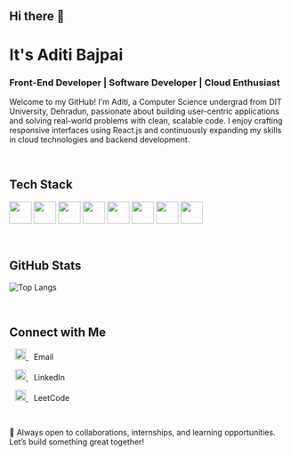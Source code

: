 ## Hi there 👋


# It's Aditi Bajpai

### Front-End Developer | Software Developer | Cloud Enthusiast

Welcome to my GitHub! I'm Aditi, a Computer Science undergrad from DIT University, Dehradun, passionate about building user-centric applications and solving real-world problems with clean, scalable code. I enjoy crafting responsive interfaces using React.js and continuously expanding my skills in cloud technologies and backend development.

<br/>

##  Tech Stack


<p align="left">
  <img src="https://cdn.jsdelivr.net/gh/devicons/devicon/icons/java/java-original.svg" height="40"/> 
  <img src="https://cdn.jsdelivr.net/gh/devicons/devicon/icons/javascript/javascript-original.svg" height="40"/>
  <img src="https://cdn.jsdelivr.net/gh/devicons/devicon/icons/html5/html5-original.svg" height="40" />
  <img src="https://cdn.jsdelivr.net/gh/devicons/devicon/icons/css3/css3-original.svg" height="40" />
  <img src="https://cdn.jsdelivr.net/gh/devicons/devicon/icons/react/react-original.svg" height="40" />
  <img src="https://cdn.jsdelivr.net/gh/devicons/devicon/icons/mysql/mysql-original.svg" height="40" />
  <img src="https://cdn.jsdelivr.net/gh/devicons/devicon/icons/azure/azure-original.svg" height="40" />
  <img src="https://cdn.jsdelivr.net/gh/devicons/devicon/icons/docker/docker-original.svg" height="40" />
</p>

<br/>

##  GitHub Stats

![Top Langs](https://github-readme-stats.vercel.app/api/top-langs/?username=Aditi126&layout=compact&theme=tokyonight)

<br/>

##  Connect with Me

  <p><a href="mailto:your.email@example.com" target="_blank" style="margin: 10px;">
    <img src="https://cdn-icons-png.flaticon.com/512/732/732200.png" height="20" alt="Email" />
  </a>  Email</p>
  <p><a href="https://www.linkedin.com/in/yourusername" target="_blank" style="margin: 10px;">
    <img src="https://cdn.jsdelivr.net/gh/devicons/devicon/icons/linkedin/linkedin-original.svg" height="20" alt="LinkedIn" />
  </a>  LinkedIn</p>
  <p><a href="https://leetcode.com/yourusername" target="_blank" style="margin: 10px;">
    <img src="https://upload.wikimedia.org/wikipedia/commons/1/19/LeetCode_logo_black.png" height="20" alt="LeetCode" />
  </a>  LeetCode</p>

<br/>

🌱 Always open to collaborations, internships, and learning opportunities. Let’s build something great together!
